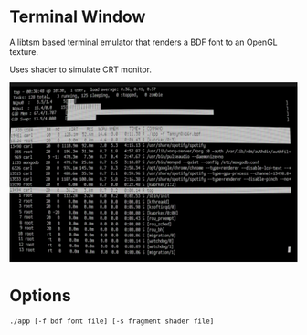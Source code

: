 # Terminal Window

A libtsm based terminal emulator that renders a BDF font to an OpenGL texture.

Uses shader to simulate CRT monitor.

![Screenshot](/screen02.png?raw=true)

# Options

    ./app [-f bdf font file] [-s fragment shader file]

